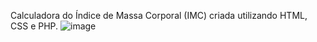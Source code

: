 Calculadora do Índice de Massa Corporal (IMC) criada utilizando HTML, CSS e PHP.
![image](https://github.com/user-attachments/assets/2e1dabef-4356-40d9-9dca-8724bcf5d23b)
